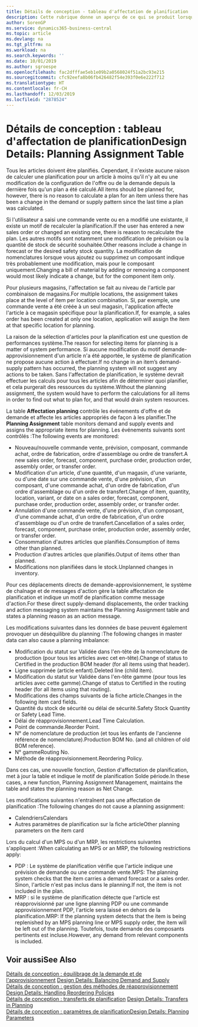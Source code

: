 ```yaml
---
title: Détails de conception - tableau d'affectation de planification | Microsoft Docs
description: Cette rubrique donne un aperçu de ce qui se produit lorsque vous modifiez la planification d'un article.
author: SorenGP
ms.service: dynamics365-business-central
ms.topic: article
ms.devlang: na
ms.tgt_pltfrm: na
ms.workload: na
ms.search.keywords: ''
ms.date: 10/01/2019
ms.author: sgroespe
ms.openlocfilehash: fac2dfffae5eb1e09b2a0568024f51a2bc93e215
ms.sourcegitcommit: cfc92eefa8b06fb426482f54e393f0e6e222f712
ms.translationtype: HT
ms.contentlocale: fr-CH
ms.lasthandoff: 12/03/2019
ms.locfileid: "2878524"
---
```

# <a name="design-details-planning-assignment-table"></a><span data-ttu-id="5764e-103">Détails de conception : tableau d'affectation de planification</span><span class="sxs-lookup"><span data-stu-id="5764e-103">Design Details: Planning Assignment Table</span></span>
<span data-ttu-id="5764e-104">Tous les articles doivent être planifiés. Cependant, il n'existe aucune raison de calculer une planification pour un article à moins qu'il n'y ait eu une modification de la configuration de l'offre ou de la demande depuis la dernière fois qu'un plan a été calculé.</span><span class="sxs-lookup"><span data-stu-id="5764e-104">All items should be planned for, however, there is no reason to calculate a plan for an item unless there has been a change in the demand or supply pattern since the last time a plan was calculated.</span></span>  

<span data-ttu-id="5764e-105">Si l'utilisateur a saisi une commande vente ou en a modifié une existante, il existe un motif de recalculer la planification.</span><span class="sxs-lookup"><span data-stu-id="5764e-105">If the user has entered a new sales order or changed an existing one, there is reason to recalculate the plan.</span></span> <span data-ttu-id="5764e-106">Les autres motifs sont notamment une modification de prévision ou la quantité de stock de sécurité souhaitée.</span><span class="sxs-lookup"><span data-stu-id="5764e-106">Other reasons include a change in forecast or the desired safety stock quantity.</span></span> <span data-ttu-id="5764e-107">La modification de nomenclatures lorsque vous ajoutez ou supprimez un composant indique très probablement une modification, mais pour le composant uniquement.</span><span class="sxs-lookup"><span data-stu-id="5764e-107">Changing a bill of material by adding or removing a component would most likely indicate a change, but for the component item only.</span></span>  

<span data-ttu-id="5764e-108">Pour plusieurs magasins, l'affectation se fait au niveau de l'article par combinaison de magasins.</span><span class="sxs-lookup"><span data-stu-id="5764e-108">For multiple locations, the assignment takes place at the level of item per location combination.</span></span> <span data-ttu-id="5764e-109">Si, par exemple, une commande vente a été créée à un seul magasin, l'application affecte l'article à ce magasin spécifique pour la planification.</span><span class="sxs-lookup"><span data-stu-id="5764e-109">If, for example, a sales order has been created at only one location, application will assign the item at that specific location for planning.</span></span>  

<span data-ttu-id="5764e-110">La raison de la sélection d'articles pour la planification est une question de performances système.</span><span class="sxs-lookup"><span data-stu-id="5764e-110">The reason for selecting items for planning is a matter of system performance.</span></span> <span data-ttu-id="5764e-111">Si aucune modification du motif demande-approvisionnement d'un article n'a été apportée, le système de planification ne propose aucune action à effectuer.</span><span class="sxs-lookup"><span data-stu-id="5764e-111">If no change in an item’s demand-supply pattern has occurred, the planning system will not suggest any actions to be taken.</span></span> <span data-ttu-id="5764e-112">Sans l'affectation de planification, le système devrait effectuer les calculs pour tous les articles afin de déterminer quoi planifier, et cela purgerait des ressources du système.</span><span class="sxs-lookup"><span data-stu-id="5764e-112">Without the planning assignment, the system would have to perform the calculations for all items in order to find out what to plan for, and that would drain system resources.</span></span>  

<span data-ttu-id="5764e-113">La table **Affectation planning** contrôle les événements d'offre et de demande et affecte les articles appropriés de façon à les planifier.</span><span class="sxs-lookup"><span data-stu-id="5764e-113">The **Planning Assignment** table monitors demand and supply events and assigns the appropriate items for planning.</span></span> <span data-ttu-id="5764e-114">Les événements suivants sont contrôlés :</span><span class="sxs-lookup"><span data-stu-id="5764e-114">The following events are monitored:</span></span>  

* <span data-ttu-id="5764e-115">Nouveau/nouvelle commande vente, prévision, composant, commande achat, ordre de fabrication, ordre d'assemblage ou ordre de transfert.</span><span class="sxs-lookup"><span data-stu-id="5764e-115">A new sales order, forecast, component, purchase order, production order, assembly order, or transfer order.</span></span>  
* <span data-ttu-id="5764e-116">Modification d'un article, d'une quantité, d'un magasin, d'une variante, ou d'une date sur une commande vente, d'une prévision, d'un composant, d'une commande achat, d'un ordre de fabrication, d'un ordre d'assemblage ou d'un ordre de transfert.</span><span class="sxs-lookup"><span data-stu-id="5764e-116">Change of item, quantity, location, variant, or date on a sales order, forecast, component, purchase order, production order, assembly order, or transfer order.</span></span>  
* <span data-ttu-id="5764e-117">Annulation d'une commande vente, d'une prévision, d'un composant, d'une commande achat, d'un ordre de fabrication, d'un ordre d'assemblage ou d'un ordre de transfert.</span><span class="sxs-lookup"><span data-stu-id="5764e-117">Cancellation of a sales order, forecast, component, purchase order, production order, assembly order, or transfer order.</span></span>  
* <span data-ttu-id="5764e-118">Consommation d'autres articles que planifiés.</span><span class="sxs-lookup"><span data-stu-id="5764e-118">Consumption of items other than planned.</span></span>  
* <span data-ttu-id="5764e-119">Production d'autres articles que planifiés.</span><span class="sxs-lookup"><span data-stu-id="5764e-119">Output of items other than planned.</span></span>  
* <span data-ttu-id="5764e-120">Modifications non planifiées dans le stock.</span><span class="sxs-lookup"><span data-stu-id="5764e-120">Unplanned changes in inventory.</span></span>  

<span data-ttu-id="5764e-121">Pour ces déplacements directs de demande-approvisionnement, le système de chaînage et de messages d'action gère la table affectation de planification et indique un motif de planification comme message d'action.</span><span class="sxs-lookup"><span data-stu-id="5764e-121">For these direct supply-demand displacements, the order tracking and action messaging system maintains the Planning Assignment table and states a planning reason as an action message.</span></span>  

<span data-ttu-id="5764e-122">Les modifications suivantes dans les données de base peuvent également provoquer un déséquilibre du planning :</span><span class="sxs-lookup"><span data-stu-id="5764e-122">The following changes in master data can also cause a planning imbalance:</span></span>  

* <span data-ttu-id="5764e-123">Modification du statut sur Validée dans l'en-tête de la nomenclature de production (pour tous les articles avec cet en-tête).</span><span class="sxs-lookup"><span data-stu-id="5764e-123">Change of status to Certified in the production BOM header (for all items using that header).</span></span>  
* <span data-ttu-id="5764e-124">Ligne supprimée (article enfant).</span><span class="sxs-lookup"><span data-stu-id="5764e-124">Deleted line (child item).</span></span>  
* <span data-ttu-id="5764e-125">Modification du statut sur Validée dans l'en-tête gamme (pour tous les articles avec cette gamme).</span><span class="sxs-lookup"><span data-stu-id="5764e-125">Change of status to Certified in the routing header (for all items using that routing).</span></span>  
* <span data-ttu-id="5764e-126">Modifications des champs suivants de la fiche article.</span><span class="sxs-lookup"><span data-stu-id="5764e-126">Changes in the following item card fields.</span></span>  
* <span data-ttu-id="5764e-127">Quantité du stock de sécurité ou délai de sécurité.</span><span class="sxs-lookup"><span data-stu-id="5764e-127">Safety Stock Quantity or Safety Lead Time.</span></span>  
* <span data-ttu-id="5764e-128">Délai de réapprovisionnement.</span><span class="sxs-lookup"><span data-stu-id="5764e-128">Lead Time Calculation.</span></span>  
* <span data-ttu-id="5764e-129">Point de commande.</span><span class="sxs-lookup"><span data-stu-id="5764e-129">Reorder Point.</span></span>  
* <span data-ttu-id="5764e-130">N° de nomenclature de production (et tous les enfants de l'ancienne référence de nomenclature).</span><span class="sxs-lookup"><span data-stu-id="5764e-130">Production BOM No. (and all children of old BOM reference).</span></span>  
* <span data-ttu-id="5764e-131">N° gamme</span><span class="sxs-lookup"><span data-stu-id="5764e-131">Routing No.</span></span>  
* <span data-ttu-id="5764e-132">Méthode de réapprovisionnement.</span><span class="sxs-lookup"><span data-stu-id="5764e-132">Reordering Policy.</span></span>  

<span data-ttu-id="5764e-133">Dans ces cas, une nouvelle fonction, Gestion d'affectation de planification, met à jour la table et indique le motif de planification Solde période.</span><span class="sxs-lookup"><span data-stu-id="5764e-133">In these cases, a new function, Planning Assignment Management, maintains the table and states the planning reason as Net Change.</span></span>  

<span data-ttu-id="5764e-134">Les modifications suivantes n'entraînent pas une affectation de planification :</span><span class="sxs-lookup"><span data-stu-id="5764e-134">The following changes do not cause a planning assignment:</span></span>  

* <span data-ttu-id="5764e-135">Calendriers</span><span class="sxs-lookup"><span data-stu-id="5764e-135">Calendars</span></span>  
* <span data-ttu-id="5764e-136">Autres paramètres de planification sur la fiche article</span><span class="sxs-lookup"><span data-stu-id="5764e-136">Other planning parameters on the item card</span></span>  

<span data-ttu-id="5764e-137">Lors du calcul d'un MPS ou d'un MRP, les restrictions suivantes s'appliquent :</span><span class="sxs-lookup"><span data-stu-id="5764e-137">When calculating an MPS or an MRP, the following restrictions apply:</span></span>  

* <span data-ttu-id="5764e-138">PDP : Le système de planification vérifie que l'article indique une prévision de demande ou une commande vente.</span><span class="sxs-lookup"><span data-stu-id="5764e-138">MPS: The planning system checks that the item carries a demand forecast or a sales order.</span></span> <span data-ttu-id="5764e-139">Sinon, l'article n'est pas inclus dans le planning.</span><span class="sxs-lookup"><span data-stu-id="5764e-139">If not, the item is not included in the plan.</span></span>  
* <span data-ttu-id="5764e-140">MRP : si le système de planification détecte que l'article est réapprovisionné par une ligne planning PDP ou une commande approvisionnement PDP, l'article sera laissé en dehors de la planification.</span><span class="sxs-lookup"><span data-stu-id="5764e-140">MRP: If the planning system detects that the item is being replenished by an MPS planning line or MPS supply order, the item will be left out of the planning.</span></span> <span data-ttu-id="5764e-141">Toutefois, toute demande des composants pertinents est incluse.</span><span class="sxs-lookup"><span data-stu-id="5764e-141">However, any demand from relevant components is included.</span></span>  

## <a name="see-also"></a><span data-ttu-id="5764e-142">Voir aussi</span><span class="sxs-lookup"><span data-stu-id="5764e-142">See Also</span></span>  
<span data-ttu-id="5764e-143">[Détails de conception : équilibrage de la demande et de l'approvisionnement](design-details-balancing-demand-and-supply.md) </span><span class="sxs-lookup"><span data-stu-id="5764e-143">[Design Details: Balancing Demand and Supply](design-details-balancing-demand-and-supply.md) </span></span>  
<span data-ttu-id="5764e-144">[Détails de conception : gestion des méthodes de réapprovisionnement](design-details-handling-reordering-policies.md) </span><span class="sxs-lookup"><span data-stu-id="5764e-144">[Design Details: Handling Reordering Policies](design-details-handling-reordering-policies.md) </span></span>  
<span data-ttu-id="5764e-145">[Détails de conception : transferts de planification](design-details-transfers-in-planning.md) </span><span class="sxs-lookup"><span data-stu-id="5764e-145">[Design Details: Transfers in Planning](design-details-transfers-in-planning.md) </span></span>  
[<span data-ttu-id="5764e-146">Détails de conception : paramètres de planification</span><span class="sxs-lookup"><span data-stu-id="5764e-146">Design Details: Planning Parameters</span></span>](design-details-planning-parameters.md)  
